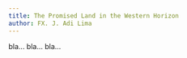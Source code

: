 ```yaml
---
title: The Promised Land in the Western Horizon
author: FX. J. Adi Lima
---
```


bla... bla... bla...

